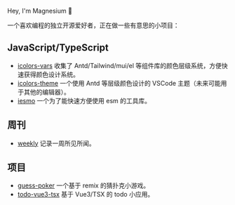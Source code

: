 Hey, I'm Magnesium 🎈

一个喜欢编程的独立开源爱好者，正在做一些有意思的小项目：

## JavaScript/TypeScript

- [icolors-vars](https://github.com/yyong008/icolors-vars) 收集了 Antd/Tailwind/mui/el 等组件库的颜色层级系统，方便快速获得颜色设计系统。
- [icolors-theme](https://github.com/yyong008/icolors-theme) 一个使用 Antd 等层级颜色设计的 VSCode 主题（未来可能用于其他的编辑器）。
- [iesmo](https://github.com/yyong008/iesm) 一个为了能快速方便使用 esm 的工具库。

## 周刊

- [weekly](https://github.com/yyong008/weekly) 记录一周所见所闻。

## 项目

- [guess-poker](https://github.com/yyong008/guess-poker) 一个基于 remix 的猜扑克小游戏。
- [todo-vue3-tsx](https://github.com/yyong008/todo-vue3-tsx) 基于 Vue3/TSX 的 todo 小应用。

